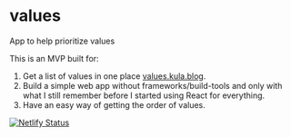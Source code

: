 # values

App to help prioritize values

This is an MVP built for:

1. Get a list of values in one place [values.kula.blog](http://values.kula.blog).
2. Build a simple web app without frameworks/build-tools and only with what I still remember before I started using React for everything.
3. Have an easy way of getting the order of values.

[![Netlify Status](https://api.netlify.com/api/v1/badges/baedabc7-f9e4-4121-9fe7-13528e5255fc/deploy-status)](https://app.netlify.com/sites/bejewelled-stardust-98c899/deploys)

